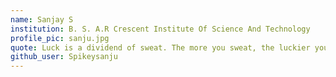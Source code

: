 ```yaml
---
name: Sanjay S
institution: B. S. A.R Crescent Institute Of Science And Technology 
profile_pic: sanju.jpg
quote: Luck is a dividend of sweat. The more you sweat, the luckier you get.
github_user: Spikeysanju
---
```

